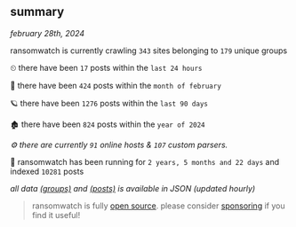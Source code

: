 
## summary
_february 28th, 2024_

ransomwatch is currently crawling `343` sites belonging to `179` unique groups

⏲ there have been `17` posts within the `last 24 hours`

🦈 there have been `424` posts within the `month of february`

🪐 there have been `1276` posts within the `last 90 days`

🏚 there have been `824` posts within the `year of 2024`

_⚙️ there are currently `91` online hosts & `107` custom parsers._

🦕 ransomwatch has been running for `2 years, 5 months and 22 days` and indexed `10281` posts

_all data  [(groups)](http://ransomwhat.telemetry.ltd/groups) and [(posts)](http://ransomwhat.telemetry.ltd/posts) is available in JSON (updated hourly)_

> ransomwatch is fully [open source](https://github.com/joshhighet/ransomwatch#ransomwatch--). please consider [sponsoring](https://github.com/sponsors/joshhighet) if you find it useful!
